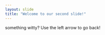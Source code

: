 ```yaml
---
layout: slide
title: "Welcome to our second slide!"
---
```

something witty?
Use the left arrow to go back!
